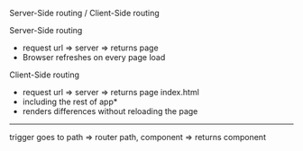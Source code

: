 Server-Side routing / Client-Side routing

Server-Side routing
- request url => server => returns page
- Browser refreshes on every page load

Client-Side routing
- request url => server => returns page index.html
- including the rest of app*
- renders differences without reloading the page

----

trigger
<router-link /> goes to path => router path, component => <router-view /> returns component